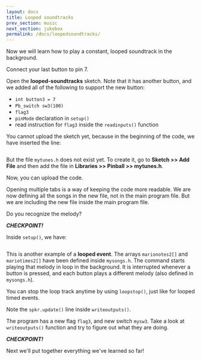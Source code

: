 ```yaml
---
layout: docs
title: Looped soundtracks
prev_section: music
next_section: jukebox
permalink: /docs/loopedsoundtracks/
---
```


Now we will learn how to play a constant, looped soundtrack in the
background.

Connect your last button to pin 7.

Open the **looped-soundtracks** sketch. Note that it has another button, and we added all of the following to support the new button:

- ```int button3 = 7```
- ```Pb_switch sw3(100)```
- ```flag3```
- ```pinMode``` declaration in ```setup()```
- read instruction for ```flag3``` inside the ```readinputs()``` function

You cannot upload the sketch yet, because in the beginning of the code, we have inserted the line:

```#include "mytunes.h"
```

But the file ```mytunes.h``` does not exist yet. To create it, go to **Sketch >> Add File** and then add the file in **Libraries >> Pinball >> mytunes.h**. 

<!-- <img src="{{ site.baseurl }}/img/arduino-newtab.png" style="width: 500px"/> -->


<!-- This will open a popup menu. In it, click on ```New Tab```. This will
ask you to name the new tab. Name it ```mysongs.h```. Now your Arduino
window is opening two files at the same time. You can switch between
them by clicking on the correct tab at the top bar of the window. -->

<!-- Copy the following code into the ```mysong.h``` file:

<a href="{{ site.baseurl }}/sketches/mysongs.txt">mysongs</a>
 -->

Now, you can upload the code.

Opening multiple tabs is a way of keeping the code more readable. We
are now defining all the songs in the new file, not in the main
program file. But we are including the new file inside the main
program file.

Do you recognize the melody?

**_CHECKPOINT!_**

Inside ```setup()```, we have:

```spkr.loopstart(marionotes2, mariotimes2, 61);
```

This is another example of a **looped event**. The arrays ```marionotes2[]``` and ```mariotimes2[]``` have been
defined inside ```mysongs.h```. The command starts playing that melody
in loop in the background. It is interrupted whenever a button is
pressed, and each button plays a different melody (also defined in ```mysongs.h```).

You can stop the loop track anytime by using ```loopstop()```, just
like for looped timed events.

Note the ```spkr.update()``` line inside ```writeoutputs()```.

The program has a new flag ```flag3```, and new switch ```mysw3```.  Take a look at ```writeoutputs()``` function and try to
figure out what they are doing.

**_CHECKPOINT!_**

Next we'll put together everything we've learned so far!